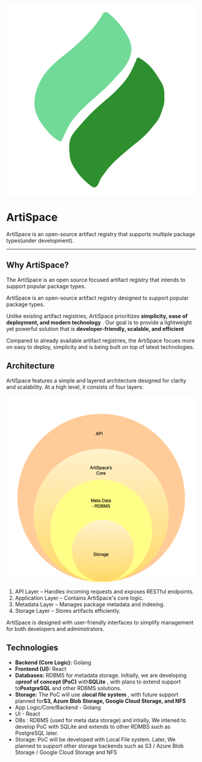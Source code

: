 ![](assets/20250205_124228_logo_8.png)

# ArtiSpace

ArtiSpace is an open-source artifact registry that supports multiple package types(under development).<hr/>

## Why ArtiSpace?

The ArtiSpace is an open source focused artifact registry that intends to support popular package types.

ArtiSpace is an open-source artifact registry designed to support popular package types.

Unlike existing artifact registries, ArtiSpace prioritizes **simplicity, ease of deployment, and modern technology** . Our goal is to provide a lightweight yet powerful solution that is **developer-friendly, scalable, and efficient**

Compared to already available artifact registries, the ArtiSpace focues more on easy to deploy, simplicity and is being built on top of latest technologies.

## Architecture

ArtiSpace features a simple and layered architecture designed for clarity and scalability.
At a high level, it consists of four layers:


![](assets/20250205_124318_ArtiSpace_Architecture.drawio.png)

1. API Layer – Handles incoming requests and exposes RESTful endpoints.
2. Application Layer – Contains ArtiSpace's core logic.
3. Metadata Layer – Manages package metadata and indexing.
4. Storage Layer – Stores artifacts efficiently.



ArtiSpace is designed with user-friendly interfaces to simplify management for both developers and administrators.

## Technologies

* **Backend (Core Logic):** Golang
* **Frontend (UI):** React
* **Databases:** RDBMS for metadata storage. Initially, we are developing a**proof of concept (PoC)** with**SQLite** , with plans to extend support to**PostgreSQL** and other RDBMS solutions.
* **Storage:** The PoC will use a**local file system** , with future support planned for**S3, Azure Blob Storage, Google Cloud Storage, and NFS**
* App Logic/Core/Backend - Golang
* UI - React
* DBs : RDBMS (used for meta data storage) and intially, We intened to develop PoC with SQLite and extends to other RDMBS such as PostgreSQL later.
* Storage: PoC will be developed with Local File system. Later, We planned to support other storage backends such as S3 / Azure Blob Storage / Google Cloud Storage and NFS

